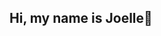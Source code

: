 ## Hi, my name is Joelle👋

<!--
**joellesteiner/joellesteiner** is a ✨ _special_ ✨ repository because its `README.md` (this file) appears on your GitHub profile.

I currently study Digital & Technology Solutions at QMUL , I am also an apprentice.
I am on the Software Engineer Pathway and have a little bit of experience in Python 🖥️
I live currently in London at home.
-->
